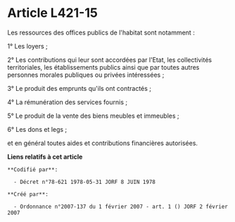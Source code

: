 # Article L421-15

Les ressources des offices publics de l'habitat sont notamment :

1° Les loyers ;

2° Les contributions qui leur sont accordées par l'Etat, les collectivités territoriales, les établissements publics ainsi
que par toutes autres personnes morales publiques ou privées intéressées ;

3° Le produit des emprunts qu'ils ont contractés ;

4° La rémunération des services fournis ;

5° Le produit de la vente des biens meubles et immeubles ;

6° Les dons et legs ;

et en général toutes aides et contributions financières autorisées.

**Liens relatifs à cet article**

	**Codifié par**:

	  - Décret n°78-621 1978-05-31 JORF 8 JUIN 1978

	**Créé par**:

	  - Ordonnance n°2007-137 du 1 février 2007 - art. 1 () JORF 2 février 2007
